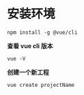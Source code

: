 # 安装环境

~~~
npm install -g @vue/cli
~~~

**查看 vue cli 版本**
~~~
vue -V
~~~

**创建一个新工程**

~~~
vue create projectName
~~~

